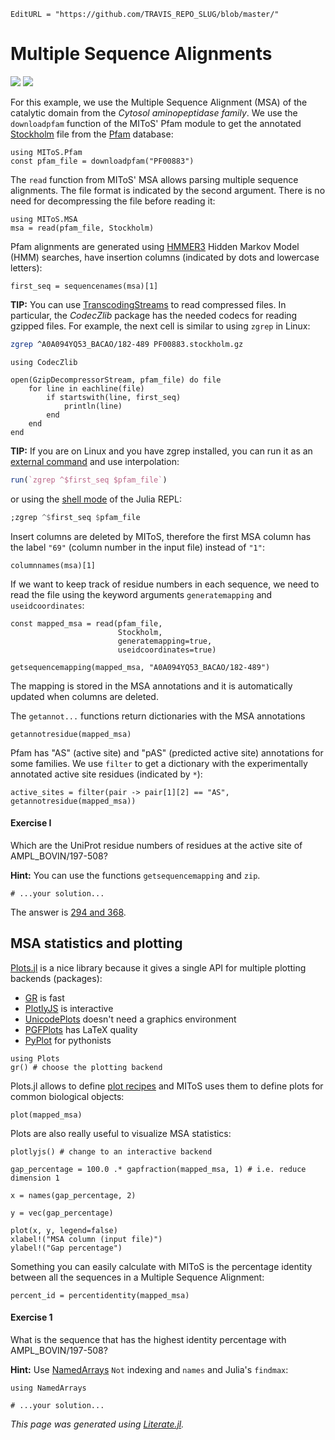 ```@meta
EditURL = "https://github.com/TRAVIS_REPO_SLUG/blob/master/"
```

# Multiple Sequence Alignments

[![](https://mybinder.org/badge_logo.svg)](https://mybinder.org/v2/gh/TRAVIS_REPO_SLUG/gh-pages?filepath=TRAVIS_TAG/notebooks/09_MSA.ipynb)
[![](https://img.shields.io/badge/show-nbviewer-579ACA.svg)](https://nbviewer.jupyter.org/github/TRAVIS_REPO_SLUG/blob/gh-pages/TRAVIS_TAG/notebooks/09_MSA.ipynb)

For this example, we use the Multiple Sequence Alignment (MSA) of the
catalytic domain from the *Cytosol aminopeptidase family*. We use the
`downloadpfam` function of the MIToS' Pfam module to get the annotated
[Stockholm](https://en.wikipedia.org/wiki/Stockholm_format) file from the
[Pfam](pfam.xfam.org/) database:

```@example 09_MSA
using MIToS.Pfam
const pfam_file = downloadpfam("PF00883")
```

The `read` function from MIToS' MSA allows parsing multiple sequence
alignments. The file format is indicated by the second argument. There is
no need for decompressing the file before reading it:

```@example 09_MSA
using MIToS.MSA
msa = read(pfam_file, Stockholm)
```

Pfam alignments are generated using [HMMER3](http://hmmer.org/) Hidden Markov
Model (HMM) searches, have insertion columns (indicated by dots and lowercase
letters):

```@example 09_MSA
first_seq = sequencenames(msa)[1]
```

**TIP:** You can use [TranscodingStreams](https://bicycle1885.github.io/TranscodingStreams.jl/stable/)
to read compressed files. In particular, the *CodecZlib* package has the
needed codecs for reading gzipped files.
For example, the next cell is similar to using `zgrep` in Linux:
```bash
zgrep ^A0A094YQ53_BACAO/182-489 PF00883.stockholm.gz
```

```@example 09_MSA
using CodecZlib

open(GzipDecompressorStream, pfam_file) do file
	for line in eachline(file)
		if startswith(line, first_seq)
			println(line)
		end
	end
end
```

**TIP:** If you are on Linux and you have zgrep installed, you can run it as an
[external command](https://docs.julialang.org/en/v1/manual/running-external-programs/index.html)
and use interpolation:
```julia
run(`zgrep ^$first_seq $pfam_file`)
```
or using the [shell mode](https://docs.julialang.org/en/v1/stdlib/REPL/#The-different-prompt-modes-1)
of the Julia REPL:
```julia
;zgrep ^$first_seq $pfam_file
```

Insert columns are deleted by MIToS, therefore the first MSA column has the
label `"69"` (column  number in the input file) instead of `"1"`:

```@example 09_MSA
columnnames(msa)[1]
```

If we want to keep track of residue numbers in each sequence, we need to read
the file using the keyword arguments `generatemapping` and `useidcoordinates`:

```@example 09_MSA
const mapped_msa = read(pfam_file,
						Stockholm,
						generatemapping=true,
						useidcoordinates=true)
```

```@example 09_MSA
getsequencemapping(mapped_msa, "A0A094YQ53_BACAO/182-489")
```

The mapping is stored in the MSA annotations and it is automatically updated
when columns are deleted.

The `getannot...` functions return dictionaries with the MSA annotations

```@example 09_MSA
getannotresidue(mapped_msa)
```

Pfam has "AS" (active site) and "pAS" (predicted active site) annotations for
some families. We use `filter` to get a dictionary with the experimentally
annotated active site residues (indicated by `*`):

```@example 09_MSA
active_sites = filter(pair -> pair[1][2] == "AS", getannotresidue(mapped_msa))
```

#### Exercise I

Which are the UniProt residue numbers of residues at the active site of
AMPL_BOVIN/197-508?

**Hint:** You can use the functions `getsequencemapping` and `zip`.

```@example 09_MSA
# ...your solution...
```

The answer is [294 and 368](https://www.uniprot.org/uniprot/P00727).

## MSA statistics and plotting

[Plots.jl](http://docs.juliaplots.org/latest/) is a nice library because
it gives a single API for multiple plotting backends (packages):
- [GR](https://github.com/jheinen/GR.jl) is fast
- [PlotlyJS](https://github.com/sglyon/PlotlyJS.jl) is interactive
- [UnicodePlots](https://github.com/Evizero/UnicodePlots.jl) doesn't need a graphics environment
- [PGFPlots](https://github.com/JuliaTeX/PGFPlots.jl) has LaTeX quality
- [PyPlot](https://github.com/JuliaPy/PyPlot.jl) for pythonists

```@example 09_MSA
using Plots
gr() # choose the plotting backend
```

Plots.jl allows to define [plot recipes](docs.juliaplots.org/latest/recipes/)
and MIToS uses them to define plots for common biological objects:

```@example 09_MSA
plot(mapped_msa)
```

Plots are also really useful to visualize MSA statistics:

```@example 09_MSA
plotlyjs() # change to an interactive backend
```

```@example 09_MSA
gap_percentage = 100.0 .* gapfraction(mapped_msa, 1) # i.e. reduce dimension 1
```

```@example 09_MSA
x = names(gap_percentage, 2)
```

```@example 09_MSA
y = vec(gap_percentage)
```

```@example 09_MSA
plot(x, y, legend=false)
xlabel!("MSA column (input file)")
ylabel!("Gap percentage")
```

Something you can easily calculate with MIToS is the percentage identity
between all the sequences in a Multiple Sequence Alignment:

```@example 09_MSA
percent_id = percentidentity(mapped_msa)
```

#### Exercise 1

What is the sequence that has the highest identity percentage with
AMPL_BOVIN/197-508?

**Hint:** Use [NamedArrays](https://github.com/davidavdav/NamedArrays.jl)
`Not` indexing and `names` and Julia's `findmax`:

```@example 09_MSA
using NamedArrays

# ...your solution...
```

*This page was generated using [Literate.jl](https://github.com/fredrikekre/Literate.jl).*

